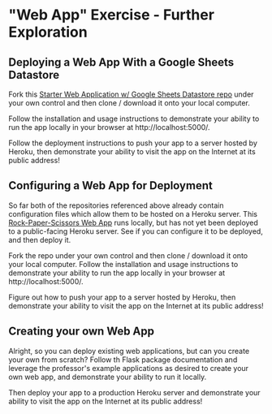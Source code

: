 
# "Web App" Exercise - Further Exploration

## Deploying a Web App With a Google Sheets Datastore

Fork this [Starter Web Application w/ Google Sheets Datastore repo](https://github.com/prof-rossetti/web-app-starter-flask-sheets) under your own control and then clone / download it onto your local computer.

Follow the installation and usage instructions to demonstrate your ability to run the app locally in your browser at http://localhost:5000/.

Follow the deployment instructions to push your app to a server hosted by Heroku, then demonstrate your ability to visit the app on the Internet at its public address!

## Configuring a Web App for Deployment

So far both of the repositories referenced above already contain configuration files which allow them to be hosted on a Heroku server. This [Rock-Paper-Scissors Web App](https://github.com/prof-rossetti/rock-paper-scissors-flask) runs locally, but has not yet been deployed to a public-facing Heroku server. See if you can configure it to be deployed, and then deploy it.

Fork the repo under your own control and then clone / download it onto your local computer. Follow the installation and usage instructions to demonstrate your ability to run the app locally in your browser at http://localhost:5000/.

Figure out how to push your app to a server hosted by Heroku, then demonstrate your ability to visit the app on the Internet at its public address!

## Creating your own Web App

Alright, so you can deploy existing web applications, but can you create your own from scratch? Follow th Flask package documentation and leverage the professor's example applications as desired to create your own web app, and demonstrate your ability to run it locally.

Then deploy your app to a production Heroku server and demonstrate your ability to visit the app on the Internet at its public address!
